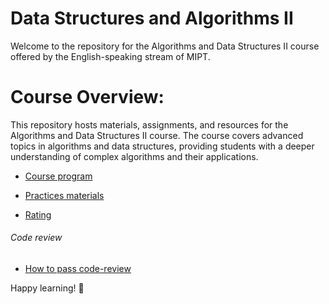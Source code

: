 # Data Structures and Algorithms II
Welcome to the repository for the Algorithms and Data Structures II course offered by the English-speaking stream of MIPT.

# Course Overview:
This repository hosts materials, assignments, and resources for the Algorithms and Data Structures II course. The course covers advanced topics in algorithms and data structures, providing students with a deeper understanding of complex algorithms and their applications.

- [Course program](/program.md)

- [Practices materials](/materials/materials.md)

- [Rating](https://docs.google.com/spreadsheets/d/1roFCm5N-mRfv-VSb967_xaDVll2hTZk5jILz6QRdMGg/edit?usp=sharing)

###### Code review

- [How to pass code-review](/code-review.md)

Happy learning! 🚀
